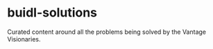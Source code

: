 # buidl-solutions
Curated content around all the problems being solved by the Vantage Visionaries. 
